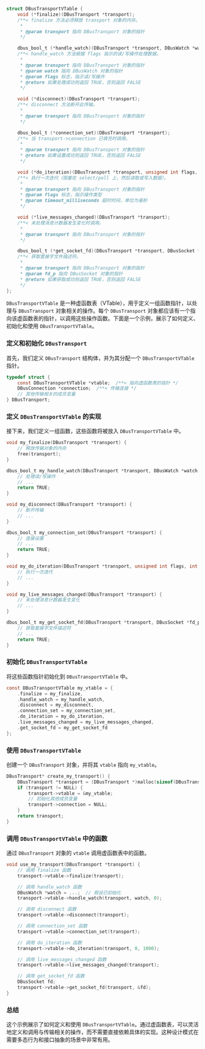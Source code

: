 ```C
struct DBusTransportVTable {
    void (*finalize)(DBusTransport *transport);
    /**< finalize 方法必须释放 transport 对象的内存。
     *
     * @param transport 指向 DBusTransport 对象的指针
     */

    dbus_bool_t (*handle_watch)(DBusTransport *transport, DBusWatch *watch, unsigned int flags);
    /**< handle_watch 方法根据 flags 指示的读/写操作处理数据。
     *
     * @param transport 指向 DBusTransport 对象的指针
     * @param watch 指向 DBusWatch 对象的指针
     * @param flags 标志，指示读/写操作
     * @return 如果处理成功则返回 TRUE，否则返回 FALSE
     */

    void (*disconnect)(DBusTransport *transport);
    /**< disconnect 方法断开此传输。
     *
     * @param transport 指向 DBusTransport 对象的指针
     */

    dbus_bool_t (*connection_set)(DBusTransport *transport);
    /**< 当 transport->connection 已填充时调用。
     *
     * @param transport 指向 DBusTransport 对象的指针
     * @return 如果设置成功则返回 TRUE，否则返回 FALSE
     */

    void (*do_iteration)(DBusTransport *transport, unsigned int flags, int timeout_milliseconds);
    /**< 执行一次迭代（阻塞在 select/poll 上，然后读取或写入数据）。
     *
     * @param transport 指向 DBusTransport 对象的指针
     * @param flags 标志，指示操作类型
     * @param timeout_milliseconds 超时时间，单位为毫秒
     */

    void (*live_messages_changed)(DBusTransport *transport);
    /**< 未处理消息计数器发生变化时调用。
     *
     * @param transport 指向 DBusTransport 对象的指针
     */

    dbus_bool_t (*get_socket_fd)(DBusTransport *transport, DBusSocket *fd_p);
    /**< 获取套接字文件描述符。
     *
     * @param transport 指向 DBusTransport 对象的指针
     * @param fd_p 指向 DBusSocket 对象的指针
     * @return 如果获取成功则返回 TRUE，否则返回 FALSE
     */
};
```

`DBusTransportVTable` 是一种虚函数表（VTable），用于定义一组函数指针，以处理与 `DBusTransport` 对象相关的操作。每个 `DBusTransport` 对象都应该有一个指向该虚函数表的指针，以调用这些操作函数。下面是一个示例，展示了如何定义、初始化和使用 `DBusTransportVTable`。

### 定义和初始化 `DBusTransport`

首先，我们定义 `DBusTransport` 结构体，并为其分配一个 `DBusTransportVTable` 指针。

```c
typedef struct {
    const DBusTransportVTable *vtable;  /**< 指向虚函数表的指针 */
    DBusConnection *connection;  /**< 传输连接 */
    // 其他传输相关的成员变量
} DBusTransport;
```

### 定义 `DBusTransportVTable` 的实现

接下来，我们定义一组函数，这些函数将被放入 `DBusTransportVTable` 中。

```c
void my_finalize(DBusTransport *transport) {
    // 释放传输对象的内存
    free(transport);
}

dbus_bool_t my_handle_watch(DBusTransport *transport, DBusWatch *watch, unsigned int flags) {
    // 处理读/写操作
    // ...
    return TRUE;
}

void my_disconnect(DBusTransport *transport) {
    // 断开传输
    // ...
}

dbus_bool_t my_connection_set(DBusTransport *transport) {
    // 连接设置
    // ...
    return TRUE;
}

void my_do_iteration(DBusTransport *transport, unsigned int flags, int timeout_milliseconds) {
    // 执行一次迭代
    // ...
}

void my_live_messages_changed(DBusTransport *transport) {
    // 未处理消息计数器发生变化
    // ...
}

dbus_bool_t my_get_socket_fd(DBusTransport *transport, DBusSocket *fd_p) {
    // 获取套接字文件描述符
    // ...
    return TRUE;
}
```

### 初始化 `DBusTransportVTable`

将这些函数指针初始化到 `DBusTransportVTable` 中。

```c
const DBusTransportVTable my_vtable = {
    .finalize = my_finalize,
    .handle_watch = my_handle_watch,
    .disconnect = my_disconnect,
    .connection_set = my_connection_set,
    .do_iteration = my_do_iteration,
    .live_messages_changed = my_live_messages_changed,
    .get_socket_fd = my_get_socket_fd
};
```

### 使用 `DBusTransportVTable`

创建一个 `DBusTransport` 对象，并将其 `vtable` 指向 `my_vtable`。

```c
DBusTransport* create_my_transport() {
    DBusTransport *transport = (DBusTransport *)malloc(sizeof(DBusTransport));
    if (transport != NULL) {
        transport->vtable = &my_vtable;
        // 初始化其他成员变量
        transport->connection = NULL;
    }
    return transport;
}
```

### 调用 `DBusTransportVTable` 中的函数

通过 `DBusTransport` 对象的 `vtable` 调用虚函数表中的函数。

```c
void use_my_transport(DBusTransport *transport) {
    // 调用 finalize 函数
    transport->vtable->finalize(transport);

    // 调用 handle_watch 函数
    DBusWatch *watch = ...;  // 假设已初始化
    transport->vtable->handle_watch(transport, watch, 0);

    // 调用 disconnect 函数
    transport->vtable->disconnect(transport);

    // 调用 connection_set 函数
    transport->vtable->connection_set(transport);

    // 调用 do_iteration 函数
    transport->vtable->do_iteration(transport, 0, 1000);

    // 调用 live_messages_changed 函数
    transport->vtable->live_messages_changed(transport);

    // 调用 get_socket_fd 函数
    DBusSocket fd;
    transport->vtable->get_socket_fd(transport, &fd);
}
```

### 总结

这个示例展示了如何定义和使用 `DBusTransportVTable`。通过虚函数表，可以灵活地定义和调用与传输相关的操作，而不需要直接依赖具体的实现。这种设计模式在需要多态行为和接口抽象的场景中非常有用。